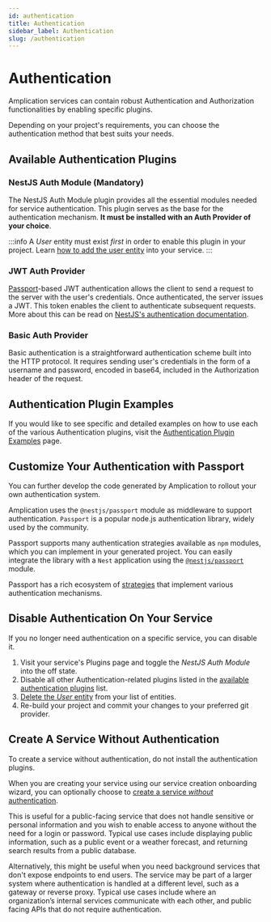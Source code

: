 ```yaml
---
id: authentication
title: Authentication
sidebar_label: Authentication
slug: /authentication
---
```


# Authentication

Amplication services can contain robust Authentication and Authorization functionalities by enabling specific plugins.

Depending on your project's requirements, you can choose the authentication method that best suits your needs.

## Available Authentication Plugins

### NestJS Auth Module (Mandatory)

The NestJS Auth Module plugin provides all the essential modules needed for service authentication.
This plugin serves as the base for the authentication mechanism.
**It must be installed with an Auth Provider of your choice**.

:::info
A _User_ entity must exist _first_ in order to enable this plugin in your project.
Learn [how to add the user entity](/how-to/add-delete-user-entity) into your service.
:::

### JWT Auth Provider

[Passport](https://www.passportjs.org/)-based JWT authentication allows the client to send a request to the server with the user's credentials. Once authenticated, the server issues a JWT. This token enables the client to authenticate subsequent requests. More about this can be read on [NestJS's authentication documentation](https://docs.nestjs.com/security/authentication).

### Basic Auth Provider

Basic authentication is a straightforward authentication scheme built into the HTTP protocol. It requires sending user's credentials in the form of a username and password, encoded in base64, included in the Authorization header of the request.

## Authentication Plugin Examples

If you would like to see specific and detailed examples on how to use each of the various Authentication plugins, visit the [Authentication Plugin Examples](/authentication-plugin-examples) page.

## Customize Your Authentication with Passport

You can further develop the code generated by Amplication to rollout your own authentication system.

Amplication uses the `@nestjs/passport` module as middleware to support authentication.
`Passport` is a popular node.js authentication library, widely used by the community.

Passport supports many authentication strategies available as `npm` modules, which you can implement in your generated project. You can easily integrate the library with a `Nest` application using the [`@nestjs/passport`](https://docs.nestjs.com/security/authentication) module.

Passport has a rich ecosystem of [strategies](https://www.passportjs.org/concepts/authentication/strategies/) that implement various authentication mechanisms.

## Disable Authentication On Your Service

If you no longer need authentication on a specific service, you can disable it.

1. Visit your service's Plugins page and toggle the _NestJS Auth Module_ into the off state.
2. Disable all other Authentication-related plugins listed in the [available authentication plugins](#available-authentication-plugins) list.
3. [Delete the _User_ entity](/how-to/add-delete-user-entity) from your list of entities.
4. Re-build your project and commit your changes to your preferred git provider.

## Create A Service Without Authentication

To create a service without authentication, do not install the authentication plugins.

When you are creating your service using our service creation onboarding wizard, you can optionally choose to [create a service _without_ authentication](/first-service/#step-7-include-authentication-optional).

This is useful for a public-facing service that does not handle sensitive or personal information and you wish to enable access to anyone without the need for a login or password. Typical use cases include displaying public information, such as a public event or a weather forecast, and returning search results from a public database.

Alternatively, this might be useful when you need background services that don't expose endpoints to end users. The service may be part of a larger system where authentication is handled at a different level, such as a gateway or reverse proxy. Typical use cases include where an organization’s internal services communicate with each other, and public facing APIs that do not require authentication.